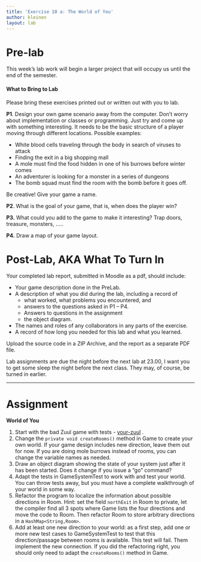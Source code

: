 ```yaml
---
title: 'Exercise 10 a: The World of You'
author: kleinen
layout: lab
---
```


# Pre-lab

This week&#8217;s lab work will begin a larger project that will occupy us until the end of the semester.

#### What to Bring to Lab

Please bring these exercises printed out or written out with you to lab.

**P1**. Design your own game scenario away from the computer. Don&#8217;t worry about implementation or classes or programming. Just try and come up with something interesting. It needs to be the basic structure of a player moving through different locations. Possible examples:

*   White blood cells traveling through the body in search of viruses to attack
*   Finding the exit in a big shopping mall
*   A mole must find the food hidden in one of his burrows before winter comes
*   An adventurer is looking for a monster in a series of dungeons
*   The bomb squad must find the room with the bomb before it goes off.

Be creative! Give your game a name.

**P2**. What is the goal of your game, that is, when does the player win?

**P3.** What could you add to the game to make it interesting? Trap doors, treasure, monsters, &#8230;..

**P4.** Draw a map of your game layout.

# Post-Lab, AKA  What To Turn In

Your completed lab report, submitted in Moodle as a pdf,
should include:

*   Your game description done in the PreLab.
*   A description of what you did during the lab, including a record of
    * what worked, what problems you encountered, and
    * answers to the questions asked in P1 &#8211; P4.
    * Answers to questions in the assignment
    * the object diagram.
*   The names and roles of any collaborators in any parts of the exercise.
*   A record of how long you needed for this lab and what you learned.

Upload the source code in a ZIP Archive, and the report as a separate PDF file.

Lab assignments are due the night before the next lab at 23.00, I want you to get some sleep the night before the next class. They may, of course, be turned
in earlier.

* * *

# Assignment

**World of You**

1.  Start with the bad Zuul game with tests - [your-zuul](https://github.com/htw-imi-info1/exercise10) .
2.  Change the `private void createRooms()` method in Game to create your own world. If your game design includes new direction, leave them out for now. If you are doing mole burrows instead of rooms, you can change the variable names as needed.
3.  Draw an object diagram showing the state of your system just after it has been started. Does it change if you issue a &#8220;go&#8221; command?
4.  Adapt the tests in GameSystemTest to work with and test your world. You can
throw tests away, but you must have a complete walkthrough of your world in some way.
5.  Refactor the program to localize the information about possible directions in Room. Hint: set the field `northExit` in Room to private, let the compiler find all 3 spots where Game lists the four directions and move the code to Room. Then refactor Room to store arbitrary directions in a `HashMap<String,Room>`.
6. Add at least one new direction to your world: as a first step, add one or more new test cases to GameSystemTest to test that this direction/passage between rooms is available. This test will fail.
Them implement the new connection. If you did the refactoring right, you should only need to adapt the
`createRooms()` method in Game.
